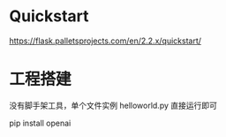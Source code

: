 # Quickstart

https://flask.palletsprojects.com/en/2.2.x/quickstart/




# 工程搭建
没有脚手架工具，单个文件实例 helloworld.py
直接运行即可



pip install openai


